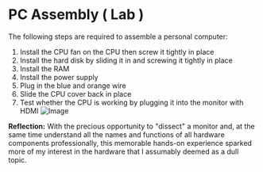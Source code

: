 # PC Assembly ( Lab )

The following steps are required to assemble a personal computer:
1) Install the CPU fan on the CPU then screw it tightly in place
2) Install the hard disk by sliding it in and screwing it tightly in place
3) Install the RAM 
4) Install the power supply
5) Plug in the blue and orange wire
6) Slide the CPU cover back in place
7) Test whether the CPU is working by plugging it into the monitor with HDMI
![Image](https://github.com/user-attachments/assets/46368fdc-e14e-4cf3-9646-c8f12019374d)

**Reflection:**
With the precious opportunity to "dissect" a monitor and, at the same time understand all the names and 
functions of all hardware components professionally, this memorable hands-on experience sparked more of my 
interest in the hardware that I assumably deemed as a dull topic.
